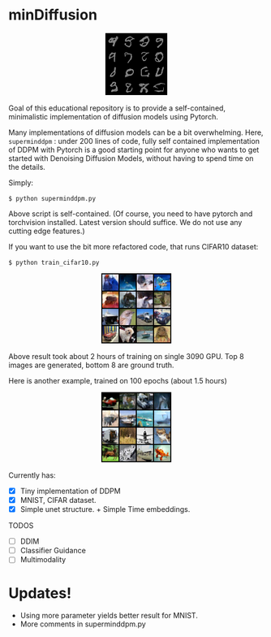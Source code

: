 # minDiffusion

<!-- #region -->
<p align="center">
<img  src="contents/_ddpm_sample_19.png">
</p>

Goal of this educational repository is to provide a self-contained, minimalistic implementation of diffusion models using Pytorch.

Many implementations of diffusion models can be a bit overwhelming. Here, `superminddpm` : under 200 lines of code, fully self contained implementation of DDPM with Pytorch is a good starting point for anyone who wants to get started with Denoising Diffusion Models, without having to spend time on the details.

Simply:

```
$ python superminddpm.py
```

Above script is self-contained. (Of course, you need to have pytorch and torchvision installed. Latest version should suffice. We do not use any cutting edge features.)

If you want to use the bit more refactored code, that runs CIFAR10 dataset:

```
$ python train_cifar10.py
```

<!-- #region -->
<p align="center">
<img  src="contents/_ddpm_sample_cifar43.png">
</p>

Above result took about 2 hours of training on single 3090 GPU. Top 8 images are generated, bottom 8 are ground truth.

Here is another example, trained on 100 epochs (about 1.5 hours)

<p align="center">
<img  src="contents/_ddpm_sample_cifar100.png">
</p>

Currently has:

- [x] Tiny implementation of DDPM
- [x] MNIST, CIFAR dataset.
- [x] Simple unet structure. + Simple Time embeddings.

TODOS

- [ ] DDIM
- [ ] Classifier Guidance
- [ ] Multimodality

# Updates!

- Using more parameter yields better result for MNIST.
- More comments in superminddpm.py
